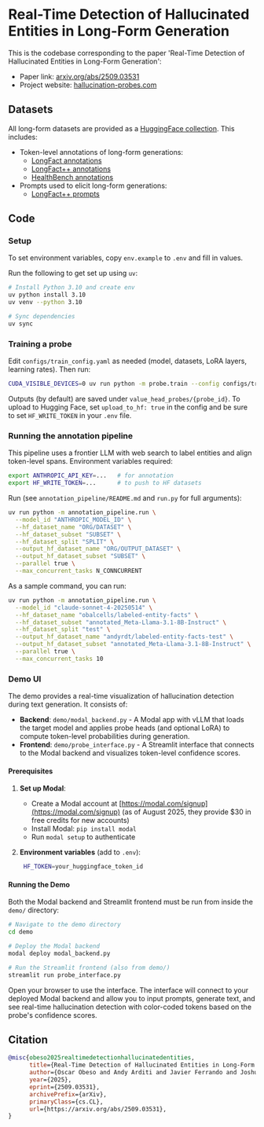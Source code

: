 # Real-Time Detection of Hallucinated Entities in Long-Form Generation

This is the codebase corresponding to the paper 'Real-Time Detection of Hallucinated Entities in Long-Form Generation':
- Paper link: [arxiv.org/abs/2509.03531](https://arxiv.org/abs/2509.03531)
- Project website: [hallucination-probes.com](https://www.hallucination-probes.com/)

## Datasets

All long-form datasets are provided as a [HuggingFace collection](https://huggingface.co/collections/obalcells/hallucination-probes-68bb658a4795f9294a73b991). This includes:
- Token-level annotations of long-form generations:
  - [LongFact annotations](https://huggingface.co/datasets/obalcells/longfact-annotations)
  - [LongFact++ annotations](https://huggingface.co/datasets/obalcells/longfact-augmented-annotations)
  - [HealthBench annotations](https://huggingface.co/datasets/obalcells/healthbench-annotations)
- Prompts used to elicit long-form generations:
  - [LongFact++ prompts](https://huggingface.co/datasets/obalcells/longfact-augmented-prompts)

## Code

### Setup

To set environment variables, copy `env.example` to `.env` and fill in values.

Run the following to get set up using `uv`:

```bash
# Install Python 3.10 and create env
uv python install 3.10
uv venv --python 3.10

# Sync dependencies
uv sync
```

### Training a probe

Edit `configs/train_config.yaml` as needed (model, datasets, LoRA layers, learning rates). Then run:

```bash
CUDA_VISIBLE_DEVICES=0 uv run python -m probe.train --config configs/train_config.yaml
```

Outputs (by default) are saved under `value_head_probes/{probe_id}`. To upload to Hugging Face, set `upload_to_hf: true` in the config and be sure to set `HF_WRITE_TOKEN` in your `.env` file.

### Running the annotation pipeline

This pipeline uses a frontier LLM with web search to label entities and align token-level spans. Environment variables required:

```bash
export ANTHROPIC_API_KEY=...   # for annotation
export HF_WRITE_TOKEN=...      # to push to HF datasets
```

Run (see `annotation_pipeline/README.md` and `run.py` for full arguments):

```bash
uv run python -m annotation_pipeline.run \
  --model_id "ANTHROPIC_MODEL_ID" \
  --hf_dataset_name "ORG/DATASET" \
  --hf_dataset_subset "SUBSET" \
  --hf_dataset_split "SPLIT" \
  --output_hf_dataset_name "ORG/OUTPUT_DATASET" \
  --output_hf_dataset_subset "SUBSET" \
  --parallel true \
  --max_concurrent_tasks N_CONNCURRENT
```

As a sample command, you can run:

```bash
uv run python -m annotation_pipeline.run \
  --model_id "claude-sonnet-4-20250514" \
  --hf_dataset_name "obalcells/labeled-entity-facts" \
  --hf_dataset_subset "annotated_Meta-Llama-3.1-8B-Instruct" \
  --hf_dataset_split "test" \
  --output_hf_dataset_name "andyrdt/labeled-entity-facts-test" \
  --output_hf_dataset_subset "annotated_Meta-Llama-3.1-8B-Instruct" \
  --parallel true \
  --max_concurrent_tasks 10
```

### Demo UI

The demo provides a real-time visualization of hallucination detection during text generation. It consists of:

- **Backend**: `demo/modal_backend.py` - A Modal app with vLLM that loads the target model and applies probe heads (and optional LoRA) to compute token-level probabilities during generation.
- **Frontend**: `demo/probe_interface.py` - A Streamlit interface that connects to the Modal backend and visualizes token-level confidence scores.

#### Prerequisites

1. **Set up Modal**:
   - Create a Modal account at [https://modal.com/signup](https://modal.com/signup) (as of August 2025, they provide $30 in free credits for new accounts)
   - Install Modal: `pip install modal`
   - Run `modal setup` to authenticate

2. **Environment variables** (add to `.env`):

   ```bash
    HF_TOKEN=your_huggingface_token_id
   ```

#### Running the Demo

Both the Modal backend and Streamlit frontend must be run from inside the `demo/` directory:

```bash
# Navigate to the demo directory
cd demo

# Deploy the Modal backend
modal deploy modal_backend.py

# Run the Streamlit frontend (also from demo/)
streamlit run probe_interface.py
```

Open your browser to use the interface. The interface will connect to your deployed Modal backend and allow you to input prompts, generate text, and see real-time hallucination detection with color-coded tokens based on the probe's confidence scores.

## Citation

```bibtex
@misc{obeso2025realtimedetectionhallucinatedentities,
      title={Real-Time Detection of Hallucinated Entities in Long-Form Generation}, 
      author={Oscar Obeso and Andy Arditi and Javier Ferrando and Joshua Freeman and Cameron Holmes and Neel Nanda},
      year={2025},
      eprint={2509.03531},
      archivePrefix={arXiv},
      primaryClass={cs.CL},
      url={https://arxiv.org/abs/2509.03531}, 
}
```
